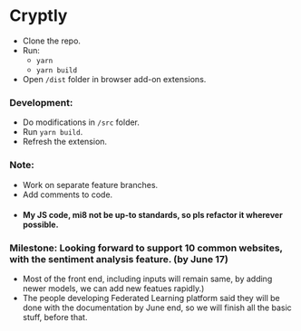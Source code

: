 # Cryptly

- Clone the repo.
- Run:
  - `yarn`
   - `yarn build`
- Open `/dist` folder in browser add-on extensions.

### Development: 
- Do modifications in `/src` folder.
- Run `yarn build`.
- Refresh the extension.

### Note: 
  - Work on separate feature branches.
  - Add comments to code.
  - #### My JS code, mi8 not be up-to standards, so pls refactor it wherever possible.
  
### Milestone: Looking forward to support 10 common websites, with the sentiment analysis feature. (by June 17)
  - Most of the front end, including inputs will remain same, by adding newer models, we can add new featues rapidly.)
  - The people developing Federated Learning platform said they will be done with the documentation by June end, so we will 
finish all the basic stuff, before that.
